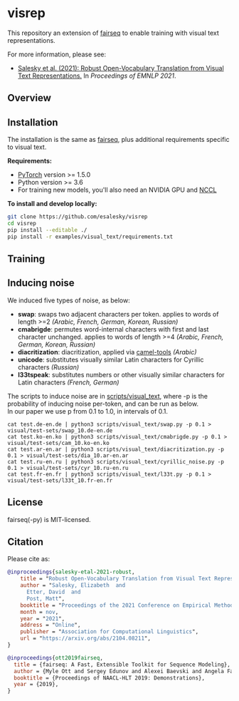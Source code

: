# visrep

This repository an extension of [fairseq](https://github.com/pytorch/fairseq) to enable training with visual text representations. 

For more information, please see:
- [Salesky et al. (2021): Robust Open-Vocabulary Translation from Visual Text Representations.](https://arxiv.org/abs/2104.08211) In *Proceedings of EMNLP 2021*.

## Overview 



## Installation

The installation is the same as [fairseq](https://github.com/pytorch/fairseq), plus additional requirements specific to visual text.

**Requirements:**
* [PyTorch](http://pytorch.org/) version >= 1.5.0
* Python version >= 3.6
* For training new models, you'll also need an NVIDIA GPU and [NCCL](https://github.com/NVIDIA/nccl)

**To install and develop locally:**
``` bash
git clone https://github.com/esalesky/visrep
cd visrep
pip install --editable ./
pip install -r examples/visual_text/requirements.txt
```

## Training 


## Inducing noise

We induced five types of noise, as below:
- **swap**: swaps two adjacent characters per token. applies to words of length >=2 *(Arabic, French, German, Korean, Russian)*
- **cmabrigde**: permutes word-internal characters with first and last character unchanged. applies to words of length >=4 *(Arabic, French, German, Korean, Russian)*
- **diacritization**: diacritization, applied via [camel-tools](https://github.com/CAMeL-Lab/camel_tools) *(Arabic)*
- **unicode**: substitutes visually similar Latin characters for Cyrillic characters *(Russian)*
- **l33tspeak**: substitutes numbers or other visually similar characters for Latin characters *(French, German)*

The scripts to induce noise are in [scripts/visual_text](https://github.com/esalesky/visrep/tree/main/scripts/visual_text), where -p is the probability of inducing noise per-token, and can be run as below.  
In our paper we use p from 0.1 to 1.0, in intervals of 0.1.

```
cat test.de-en.de | python3 scripts/visual_text/swap.py -p 0.1 > visual/test-sets/swap_10.de-en.de
cat test.ko-en.ko | python3 scripts/visual_text/cmabrigde.py -p 0.1 > visual/test-sets/cam_10.ko-en.ko
cat test.ar-en.ar | python3 scripts/visual_text/diacritization.py -p 0.1 > visual/test-sets/dia_10.ar-en.ar
cat test.ru-en.ru | python3 scripts/visual_text/cyrillic_noise.py -p 0.1 > visual/test-sets/cyr_10.ru-en.ru
cat test.fr-en.fr | python3 scripts/visual_text/l33t.py -p 0.1 > visual/test-sets/l33t_10.fr-en.fr
```

## License

fairseq(-py) is MIT-licensed.

## Citation

Please cite as:

``` bibtex
@inproceedings{salesky-etal-2021-robust,
    title = "Robust Open-Vocabulary Translation from Visual Text Representations",
    author = "Salesky, Elizabeth  and
      Etter, David  and
      Post, Matt",
    booktitle = "Proceedings of the 2021 Conference on Empirical Methods in Natural Language Processing (EMNLP)",
    month = nov,
    year = "2021",
    address = "Online",
    publisher = "Association for Computational Linguistics",
    url = "https://arxiv.org/abs/2104.08211",
}

@inproceedings{ott2019fairseq,
  title = {fairseq: A Fast, Extensible Toolkit for Sequence Modeling},
  author = {Myle Ott and Sergey Edunov and Alexei Baevski and Angela Fan and Sam Gross and Nathan Ng and David Grangier and Michael Auli},
  booktitle = {Proceedings of NAACL-HLT 2019: Demonstrations},
  year = {2019},
}
```
